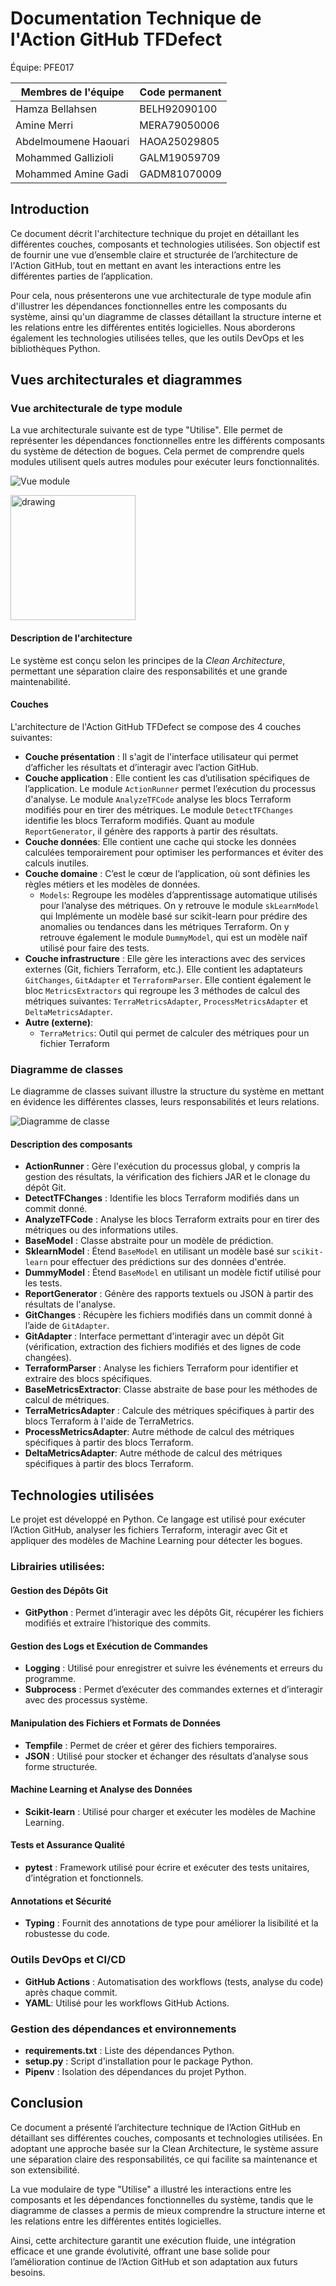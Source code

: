 # Documentation Technique de l'Action GitHub TFDefect

Équipe: PFE017

|Membres de l'équipe| Code permanent |
|-------------------|----------------|
|Hamza Bellahsen    | BELH92090100   |
|Amine Merri     |  MERA79050006  |
|Abdelmoumene Haouari    |  HAOA25029805  |
|Mohammed Gallizioli     |  GALM19059709  |
|Mohammed Amine Gadi     |  GADM81070009  |



## Introduction

Ce document décrit l'architecture technique du projet en détaillant les différentes couches, composants et technologies utilisées. Son objectif est de fournir une vue d’ensemble claire et structurée de l’architecture de l'Action GitHub, tout en mettant en avant les interactions entre les différentes parties de l’application.

Pour cela, nous présenterons une vue architecturale de type module afin d'illustrer les dépendances fonctionnelles entre les composants du système, ainsi qu'un diagramme de classes détaillant la structure interne et les relations entre les différentes entités logicielles. Nous aborderons également les technologies utilisées telles, que les outils DevOps et les bibliothèques Python.

<div style="page-break-before:always"></div>

## Vues architecturales et diagrammes

### Vue architecturale de type module

La vue architecturale suivante est de type "Utilise". Elle permet de représenter les dépendances fonctionnelles entre les différents composants du système de détection de bogues. Cela permet de comprendre quels modules utilisent quels autres modules pour exécuter leurs fonctionnalités.

![Vue module](../diagrams/architecturalView.png)

<img src="../diagrams/legendeModule.png" alt="drawing" width="200"/>

#### Description de l'architecture

Le système est conçu selon les principes de la *Clean Architecture*, permettant une séparation claire des responsabilités et une grande maintenabilité.

#### Couches
L'architecture de l'Action GitHub TFDefect se compose des 4 couches suivantes:

- **Couche présentation** : Il s'agit de l'interface utilisateur qui permet d’afficher les résultats et d’interagir avec l’action GitHub.
- **Couche application** : Elle contient les cas d’utilisation spécifiques de l’application. Le module `ActionRunner` permet l’exécution du processus d'analyse. Le module `AnalyzeTFCode` analyse les blocs Terraform modifiés pour en tirer des métriques. Le module `DetectTFChanges` identifie les blocs Terraform modifiés. Quant au module `ReportGenerator`, il génère des rapports à partir des résultats.
- **Couche données**: Elle contient une cache qui stocke les données calculées temporairement pour optimiser les performances et éviter des calculs inutiles.
- **Couche domaine** : C’est le cœur de l’application, où sont définies les règles métiers et les modèles de données.
  - `Models`: Regroupe les modèles d’apprentissage automatique utilisés pour l’analyse des métriques. On y retrouve le module `skLearnModel` qui Implémente un modèle basé sur scikit-learn pour prédire des anomalies ou tendances dans les métriques Terraform. On y retrouve également le module `DummyModel`, qui est un modèle naïf utilisé pour faire des tests.
- **Couche infrastructure** : Elle gère les interactions avec des services externes (Git, fichiers Terraform, etc.). Elle contient les adaptateurs `GitChanges`, `GitAdapter` et `TerraformParser`. Elle contient également le bloc `MetricsExtractors` qui regroupe les 3 méthodes de calcul des métriques suivantes: `TerraMetricsAdapter`, `ProcessMetricsAdapter` et `DeltaMetricsAdapter`.
- **Autre (externe)**:
  - `TerraMetrics`: Outil qui permet de calculer des métriques pour un fichier Terraform 

<div style="page-break-before:always"></div>

### Diagramme de classes

Le diagramme de classes suivant illustre la structure du système en mettant en évidence les différentes classes, leurs responsabilités et leurs relations.  

![Diagramme de classe](../diagrams/classDiagram.png)



#### Description des composants

- **ActionRunner** : Gère l'exécution du processus global, y compris la gestion des résultats, la vérification des fichiers JAR et le clonage du dépôt Git.  
- **DetectTFChanges** : Identifie les blocs Terraform modifiés dans un commit donné.  
- **AnalyzeTFCode** : Analyse les blocs Terraform extraits pour en tirer des métriques ou des informations utiles.
- **BaseModel** : Classe abstraite pour un modèle de prédiction.  
- **SklearnModel** : Étend `BaseModel` en utilisant un modèle basé sur `scikit-learn` pour effectuer des prédictions sur des données d'entrée. 
- **DummyModel** : Étend `BaseModel` en utilisant un modèle fictif utilisé pour les tests.
- **ReportGenerator** : Génère des rapports textuels ou JSON à partir des résultats de l'analyse.  
- **GitChanges** : Récupère les fichiers modifiés dans un commit donné à l’aide de `GitAdapter`.  
- **GitAdapter** : Interface permettant d'interagir avec un dépôt Git (vérification, extraction des fichiers modifiés et des lignes de code changées).  
- **TerraformParser** : Analyse les fichiers Terraform pour identifier et extraire des blocs spécifiques.  
- **BaseMetricsExtractor**: Classe abstraite de base pour les méthodes de calcul de métriques.
- **TerraMetricsAdapter** : Calcule des métriques spécifiques à partir des blocs Terraform à l'aide de TerraMetrics.  
- **ProcessMetricsAdapter**: Autre méthode de calcul des métriques spécifiques à partir des blocs Terraform.
- **DeltaMetricsAdapter**: Autre méthode de calcul des métriques spécifiques à partir des blocs Terraform.

<div style="page-break-before:always"></div>

## Technologies utilisées

Le projet est développé en Python. Ce langage est utilisé pour exécuter l’Action GitHub, analyser les fichiers Terraform, interagir avec Git et appliquer des modèles de Machine Learning pour détecter les bogues.

### Librairies utilisées:

#### Gestion des Dépôts Git
- **GitPython** : Permet d’interagir avec les dépôts Git, récupérer les fichiers modifiés et extraire l’historique des commits.  

#### Gestion des Logs et Exécution de Commandes 
- **Logging** : Utilisé pour enregistrer et suivre les événements et erreurs du programme.  
- **Subprocess** : Permet d’exécuter des commandes externes et d’interagir avec des processus système.  

#### Manipulation des Fichiers et Formats de Données
- **Tempfile** : Permet de créer et gérer des fichiers temporaires.  
- **JSON** : Utilisé pour stocker et échanger des résultats d’analyse sous forme structurée.  

#### Machine Learning et Analyse des Données
- **Scikit-learn** : Utilisé pour charger et exécuter les modèles de Machine Learning. 

#### Tests et Assurance Qualité  
- **pytest** : Framework utilisé pour écrire et exécuter des tests unitaires, d’intégration et fonctionnels. 

#### Annotations et Sécurité
- **Typing** : Fournit des annotations de type pour améliorer la lisibilité et la robustesse du code.  

### Outils DevOps et CI/CD
-  **GitHub Actions** : Automatisation des workflows (tests, analyse du code) après chaque commit.
-  **YAML**: Utilisé pour les workflows GitHub Actions.

### Gestion des dépendances et environnements
- **requirements.txt** : Liste des dépendances Python.
- **setup.py** : Script d'installation pour le package Python.
- **Pipenv** : Isolation des dépendances du projet Python.

<div style="page-break-before:always"></div>

## Conclusion
Ce document a présenté l’architecture technique de l’Action GitHub en détaillant ses différentes couches, composants et technologies utilisées. En adoptant une approche basée sur la Clean Architecture, le système assure une séparation claire des responsabilités, ce qui facilite sa maintenance et son extensibilité.

La vue modulaire de type "Utilise" a illustré les interactions entre les composants et les dépendances fonctionnelles du système, tandis que le diagramme de classes a permis de mieux comprendre la structure interne et les relations entre les différentes entités logicielles.

Ainsi, cette architecture garantit une exécution fluide, une intégration efficace et une grande évolutivité, offrant une base solide pour l’amélioration continue de l’Action GitHub et son adaptation aux futurs besoins.